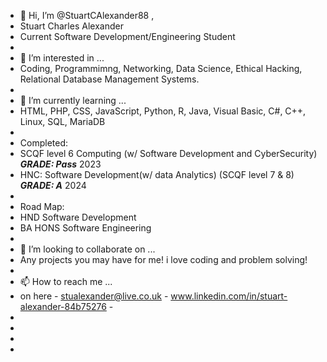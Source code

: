 - 👋 Hi, I’m @StuartCAlexander88 ,
- Stuart Charles Alexander
- Current Software Development/Engineering Student
-
- 👀 I’m interested in ...
- Coding, Programmimng, Networking, Data Science, Ethical Hacking, Relational Database Management Systems.
- 
- 🌱 I’m currently learning ...
- HTML, PHP, CSS, JavaScript, Python, R, Java, Visual Basic, C#, C++, Linux, SQL, MariaDB
- 
- Completed:
- SCQF level 6 Computing (w/ Software Development and CyberSecurity) ***GRADE: Pass*** 2023
- HNC: Software Development(w/ data Analytics)  (SCQF level 7 & 8)   ***GRADE: A*** 2024
-
- Road Map:
- HND Software Development
- BA HONS Software Engineering
- 
- 💞️ I’m looking to collaborate on ...
- Any projects you may have for me! i love coding and problem solving!
- 
- 📫 How to reach me ...
- on here - stualexander@live.co.uk - www.linkedin.com/in/stuart-alexander-84b75276 - 
- 
- 
-
-  

<!---
StuartCAlexander88/StuartCAlexander88 is a ✨ special ✨ repository because its `README.md` (this file) appears on your GitHub profile.
You can click the Preview link to take a look at your changes.
--->
